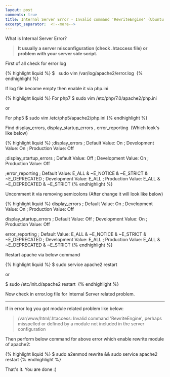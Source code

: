 ```yaml
---
layout: post
comments: true
title: Internal Server Error - Invalid command 'RewriteEngine' (Ubuntu Apache/PHP)
excerpt_separator:  <!--more-->
---
```


What is Internal Server Error?

>  <b> It usually a server misconfiguration (check .htaccess file) or problem with your server side script. </b>

First of all check for error log

{% highlight liquid %}
$   sudo vim /var/log/apache2/error.log 
{% endhighlight %}

If log file become empty then enable it via php.ini  

{% highlight liquid %}
For php7
$ sudo vim /etc/php/7.0/apache2/php.ini 

or

For php5
$ sudo vim /etc/php5/apache2/php.ini 
{% endhighlight %}

Find display_errors, display_startup_errors , error_reporting  (Which look's like below) 

{% highlight liquid %}
;display_errors
;   Default Value: On
;   Development Value: On
;   Production Value: Off

;display_startup_errors
;   Default Value: Off
;   Development Value: On
;   Production Value: Off

;error_reporting
;   Default Value: E_ALL & ~E_NOTICE & ~E_STRICT & ~E_DEPRECATED
;   Development Value: E_ALL
;   Production Value: E_ALL & ~E_DEPRECATED & ~E_STRICT
{% endhighlight %}

Uncomment it via removing semicolons (After change it will look like below)

{% highlight liquid %}
display_errors
;   Default Value: On
;   Development Value: On
;   Production Value: Off

display_startup_errors
;   Default Value: Off
;   Development Value: On
;   Production Value: Off

error_reporting
;   Default Value: E_ALL & ~E_NOTICE & ~E_STRICT & ~E_DEPRECATED
;   Development Value: E_ALL
;   Production Value: E_ALL & ~E_DEPRECATED & ~E_STRICT
{% endhighlight %}

Restart apache via below command 

{% highlight liquid %}
$ sudo service apache2 restart 

or

$ sudo /etc/init.d/apache2 restart 
{% endhighlight %}

Now check in error.log file for Internal Server related problem.

---

If in error log you got module related problem like below: 

 > /var/www/html/.htaccess: Invalid command 'RewriteEngine', perhaps misspelled or defined by a module not included in the server configuration  

Then perform below command for above error which enable rewrite module of apache2:

{% highlight liquid %}
$ sudo a2enmod rewrite && sudo service apache2 restart
{% endhighlight %}

That's it. You are done :)
